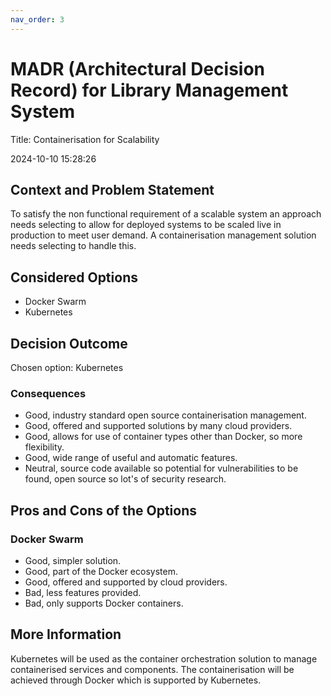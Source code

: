 ```yaml
---
nav_order: 3
---
```

# MADR (Architectural Decision Record) for Library Management System

Title: Containerisation for Scalability

2024-10-10 15:28:26
## Context and Problem Statement

To satisfy the non functional requirement of a scalable system an approach needs selecting to allow for deployed systems to be scaled live in production to meet user demand. A containerisation management solution needs selecting to handle this.

## Considered Options

- Docker Swarm
- Kubernetes

## Decision Outcome

Chosen option: Kubernetes

### Consequences

- Good, industry standard open source containerisation management.
- Good, offered and supported solutions by many cloud providers.
- Good, allows for use of container types other than Docker, so more flexibility.
- Good, wide range of useful and automatic features.
- Neutral, source code available so potential for vulnerabilities to be found, open source so lot's of security research.

## Pros and Cons of the Options

### Docker Swarm

- Good, simpler solution.
- Good, part of the Docker ecosystem.
- Good, offered and supported by cloud providers.
- Bad, less features provided.
- Bad, only supports Docker containers.

## More Information

Kubernetes will be used as the container orchestration solution to manage containerised services and components. The containerisation will be achieved through Docker which is supported by Kubernetes.
